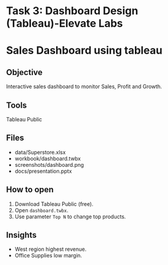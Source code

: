 # Task 3: Dashboard Design (Tableau)-Elevate Labs

# Sales Dashboard using tableau

## Objective
Interactive sales dashboard to monitor Sales, Profit and Growth.

## Tools
Tableau Public

## Files
- data/Superstore.xlsx
- workbook/dashboard.twbx
- screenshots/dashboard.png
- docs/presentation.pptx

## How to open
1. Download Tableau Public (free).
2. Open `dashboard.twbx`.
3. Use parameter `Top N` to change top products.

## Insights
- West region highest revenue.
- Office Supplies low margin.
